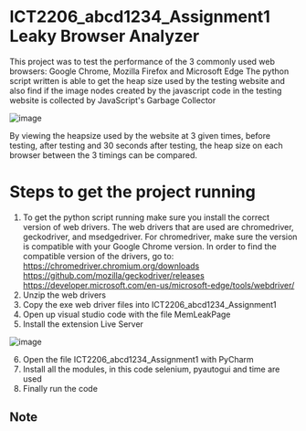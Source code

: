 # ICT2206_abcd1234_Assignment1 Leaky Browser Analyzer

This project was to test the performance of the 3 commonly used web browsers: Google Chrome, Mozilla Firefox and Microsoft Edge
The python script written is able to get the heap size used by the testing website and also find if the image nodes created by the javascript code in the testing website
is collected by JavaScript's Garbage Collector

![image](https://user-images.githubusercontent.com/73848081/161975035-4bcccec1-a653-4b48-9070-b712b3bec1bc.png)


By viewing the heapsize used by the website at 3 given times, before testing, after testing and 30 seconds after testing, the heap size on each browser between the 3 timings can be compared.

<h1>Steps to get the project running</h1>

1. To get the python script running make sure you install the correct version of web drivers. The web drivers that are used are chromedriver, geckodriver, and        msedgedriver. For chromedriver, make sure the version is compatible with your Google Chrome version. In order to find the compatible version of the drivers, go to:
  </br>https://chromedriver.chromium.org/downloads </br>
  https://github.com/mozilla/geckodriver/releases </br>
  https://developer.microsoft.com/en-us/microsoft-edge/tools/webdriver/ </br>
2. Unzip the web drivers
3. Copy the exe web driver files into ICT2206_abcd1234_Assignment1
4. Open up visual studio code with the file MemLeakPage
5. Install the extension Live Server

![image](https://user-images.githubusercontent.com/73848081/161980643-d23b789b-6939-45f4-9a26-d043a1c6e7ef.png)

6. Open the file ICT2206_abcd1234_Assignment1 with PyCharm
7. Install all the modules, in this code selenium, pyautogui and time are used
8. Finally run the code

<h2>Note</h2>
